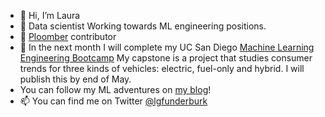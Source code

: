 - 👋 Hi, I’m Laura
- 👀 Data scientist Working towards ML engineering positions. 
- 🤗 [Ploomber](https://ploomber.io/) contributor
- 🌱 In the next month I will complete my UC San Diego [Machine Learning Engineering Bootcamp](https://career-bootcamp.extension.ucsd.edu/programs/machine-learning-engineering/)  My capstone is a project that studies consumer trends for three kinds of vehicles: electric, fuel-only and hybrid. I will publish this by end of May. 
 - You can follow my ML adventures on [my blog](https://lfunderburk.github.io/)!
- 📫 You can find me on Twitter [@lgfunderburk](https://twitter.com/LGFunderburk)
